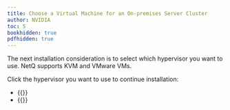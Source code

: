 ```yaml
---
title: Choose a Virtual Machine for an On-premises Server Cluster
author: NVIDIA
toc: 5
bookhidden: true
pdfhidden: true
---
```

The next installation consideration is to select which hypervisor you want to use. NetQ supports KVM and VMware VMs.

Click the hypervisor you want to use to continue installation:

- {{<link title="Set Up Your KVM Virtual Machine for an On-premises Server Cluster" text="Use KVM">}}
- {{<link title="Set Up Your VMware Virtual Machine for an On-premises Server Cluster" text="Use VMware">}}
